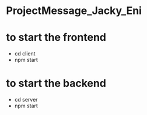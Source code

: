 # ProjectMessage_Jacky_Eni

# to start the frontend
  - cd client
  - npm start

# to start the backend
  - cd server
  - npm start
